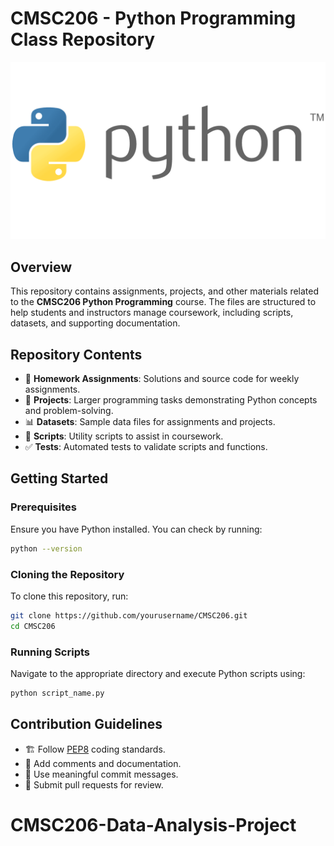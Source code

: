 # CMSC206 - Python Programming Class Repository

![CMSC206 Logo](images/Python-Logo.png)

## Overview
This repository contains assignments, projects, and other materials related to the **CMSC206 Python Programming** course. The files are structured to help students and instructors manage coursework, including scripts, datasets, and supporting documentation.

## Repository Contents
- 📂 **Homework Assignments**: Solutions and source code for weekly assignments.
- 📝 **Projects**: Larger programming tasks demonstrating Python concepts and problem-solving.
- 📊 **Datasets**: Sample data files for assignments and projects.
- 🔧 **Scripts**: Utility scripts to assist in coursework.
- ✅ **Tests**: Automated tests to validate scripts and functions.

## Getting Started
### Prerequisites
Ensure you have Python installed. You can check by running:
```sh
python --version
```

### Cloning the Repository
To clone this repository, run:
```sh
git clone https://github.com/yourusername/CMSC206.git
cd CMSC206
```

### Running Scripts
Navigate to the appropriate directory and execute Python scripts using:
```sh
python script_name.py
```


## Contribution Guidelines
- 🏗️ Follow [PEP8](https://peps.python.org/pep-0008/) coding standards.
- 📝 Add comments and documentation.
- 📌 Use meaningful commit messages.
- 🔄 Submit pull requests for review.
# CMSC206-Data-Analysis-Project
